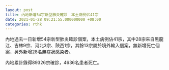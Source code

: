 ```yaml
---
layout: post
title: 內地新增54宗新型肺炎確診　本土病例佔41宗
date: 2021-01-28 09:21:55.000000000 +08:00
categories: rthk
---
```


內地過去一日新增54宗新型肺炎確診個案，本土病例佔41宗，其中28宗來自黑龍江、吉林9宗、河北3宗、陝西1宗，其餘13宗屬於境外輸入個案，無新增死亡個案，另外新增28名無症狀感染者。

內地累計錄得89326宗確診，4636名患者死亡。

